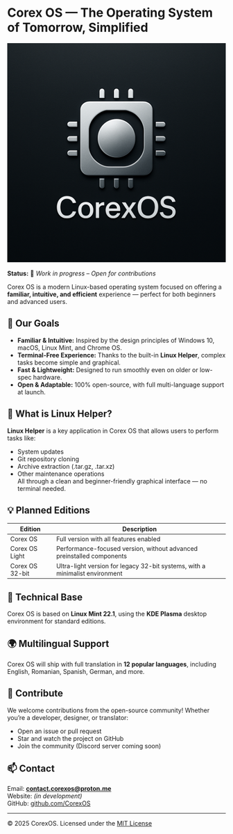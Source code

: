 # Corex OS — The Operating System of Tomorrow, Simplified

![Corex OS Logo](https://raw.githubusercontent.com/CorexOS/CorexOS/main/assets/Corex_OS_Logo.png)

**Status:** 🚧 *Work in progress – Open for contributions*

Corex OS is a modern Linux-based operating system focused on offering a **familiar, intuitive, and efficient** experience — perfect for both beginners and advanced users.

## 🎯 Our Goals

- **Familiar & Intuitive:** Inspired by the design principles of Windows 10, macOS, Linux Mint, and Chrome OS.
- **Terminal-Free Experience:** Thanks to the built-in **Linux Helper**, complex tasks become simple and graphical.
- **Fast & Lightweight:** Designed to run smoothly even on older or low-spec hardware.
- **Open & Adaptable:** 100% open-source, with full multi-language support at launch.

## 🧰 What is Linux Helper?

**Linux Helper** is a key application in Corex OS that allows users to perform tasks like:

- System updates  
- Git repository cloning  
- Archive extraction (.tar.gz, .tar.xz)  
- Other maintenance operations  
All through a clean and beginner-friendly graphical interface — no terminal needed.

## 💡 Planned Editions

| Edition              | Description                                                                 |
|----------------------|-----------------------------------------------------------------------------|
| Corex OS             | Full version with all features enabled                                      |
| Corex OS Light       | Performance-focused version, without advanced preinstalled components       |
| Corex OS 32-bit      | Ultra-light version for legacy 32-bit systems, with a minimalist environment |

## 🔧 Technical Base

Corex OS is based on **Linux Mint 22.1**, using the **KDE Plasma** desktop environment for standard editions.

## 🌍 Multilingual Support

Corex OS will ship with full translation in **12 popular languages**, including English, Romanian, Spanish, German, and more.

## 🤝 Contribute

We welcome contributions from the open-source community! Whether you’re a developer, designer, or translator:

- Open an issue or pull request  
- Star and watch the project on GitHub  
- Join the community (Discord server coming soon)

## 📫 Contact

Email: **contact.corexos@proton.me**  
Website: *(in development)*  
GitHub: [github.com/CorexOS](https://github.com/CorexOS)

---

© 2025 CorexOS. Licensed under the [MIT License](LICENSE)